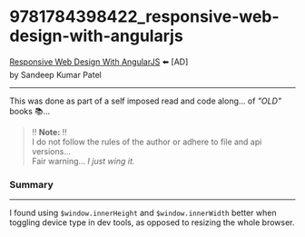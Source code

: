 # 9781784398422_responsive-web-design-with-angularjs

[Responsive Web Design With AngularJS](https://amzn.to/3spMHwc) :arrow_left: [AD]  
by Sandeep Kumar Patel

___

This was done as part of a self imposed read and code along... of _&quot;OLD&quot;_ books :books:...

> :bangbang: **Note:** :bangbang:  
> I do not follow the rules of the author or adhere to file and api versions...  
> Fair warning... _I just wing it._

### Summary
---
I found using `$window.innerHeight` and `$window.innerWidth` better when toggling device type in dev tools, as opposed to resizing the whole browser.